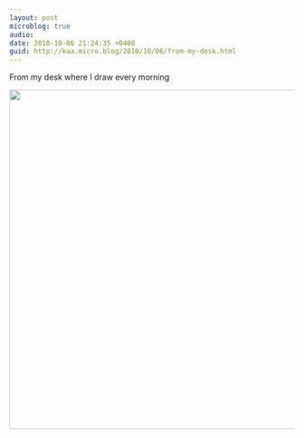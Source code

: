```yaml
---
layout: post
microblog: true
audio: 
date: 2010-10-06 21:24:35 +0400
guid: http://kaa.micro.blog/2010/10/06/from-my-desk.html
---
```

From my desk where I draw every morning

<img src="https://www.kaa.bz/uploads/2018/e0b4c2100a.jpg" width="600" height="600" />
